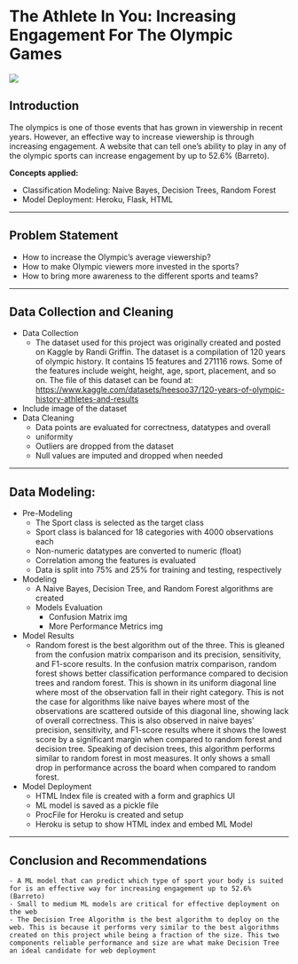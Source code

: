 # The Athlete In You: Increasing Engagement For The Olympic Games

![](data.jpeg)

## Introduction

The olympics is one of those events that has grown in viewership in recent years. However, an effective way to increase viewership is through increasing engagement. A website that can tell one’s ability to play in any of the olympic sports can increase engagement by up to 52.6% (Barreto).
 
**Concepts applied:**
- Classification Modeling: Naive Bayes, Decision Trees, Random Forest
- Model Deployment: Heroku, Flask, HTML

----
## Problem Statement
- How to increase the Olympic’s average viewership?
- How to make Olympic viewers more invested in the sports?
- How to bring more awareness to the different sports and teams?
 
 ---- 
## Data Collection and Cleaning
- Data Collection
    - The dataset used for this project was originally created and posted on Kaggle by Randi Griffin. The dataset is a compilation of 120 years of olympic history. It contains 15 features and 271116 rows. Some of the features include weight, height, age, sport, placement, and so on. The file of this dataset can be found at: https://www.kaggle.com/datasets/heesoo37/120-years-of-olympic-history-athletes-and-results
- Include image of the dataset
- Data Cleaning
    - Data points are evaluated for correctness, datatypes and overall
    - uniformity
    - Outliers are dropped from the dataset
    - Null values are imputed and dropped when needed

----
## Data Modeling:
- Pre-Modeling
    - The Sport class is selected as the target class
    - Sport class is balanced for 18 categories with 4000 observations each
    - Non-numeric datatypes are converted to numeric (float)
    - Correlation among the features is evaluated
    - Data is split into 75% and 25% for training and testing, respectively
- Modeling
    - A Naive Bayes, Decision Tree, and Random Forest algorithms are created
    - Models Evaluation
        - Confusion Matrix
            img
        - More Performance Metrics
            img
- Model Results
    - Random forest is the best algorithm out of the three. This is gleaned from the confusion matrix comparison and its precision, sensitivity, and F1-score results. In the confusion matrix comparison, random forest shows better classification performance compared to decision trees and random forest. This is shown in its uniform diagonal line where most of the observation fall in their right category. This is not the case for algorithms like naive bayes where most of the observations are scattered outside of this diagonal line, showing lack of overall correctness. This is also observed in naive bayes’ precision, sensitivity, and F1-score results where it shows the lowest score by a significant margin when compared to random forest and decision tree. Speaking of decision trees, this algorithm performs similar to random forest in most measures. It only shows a small drop in performance across the board when compared to random forest.
- Model Deployment
    - HTML Index file is created with a form and graphics UI
    - ML model is saved as a pickle file
    - ProcFile for Heroku is created and setup
    - Heroku is setup to show HTML index and embed ML Model

----    
## Conclusion and Recommendations 
    - A ML model that can predict which type of sport your body is suited for is an effective way for increasing engagement up to 52.6% (Barreto) 
    - Small to medium ML models are critical for effective deployment on the web
    - The Decision Tree Algorithm is the best algorithm to deploy on the web. This is because it performs very similar to the best algorithms created on this project while being a fraction of the size. This two components reliable performance and size are what make Decision Tree an ideal candidate for web deployment






